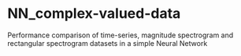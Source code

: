 # NN_complex-valued-data
Performance comparison of time-series, magnitude spectrogram and rectangular spectrogram datasets in a simple Neural Network
